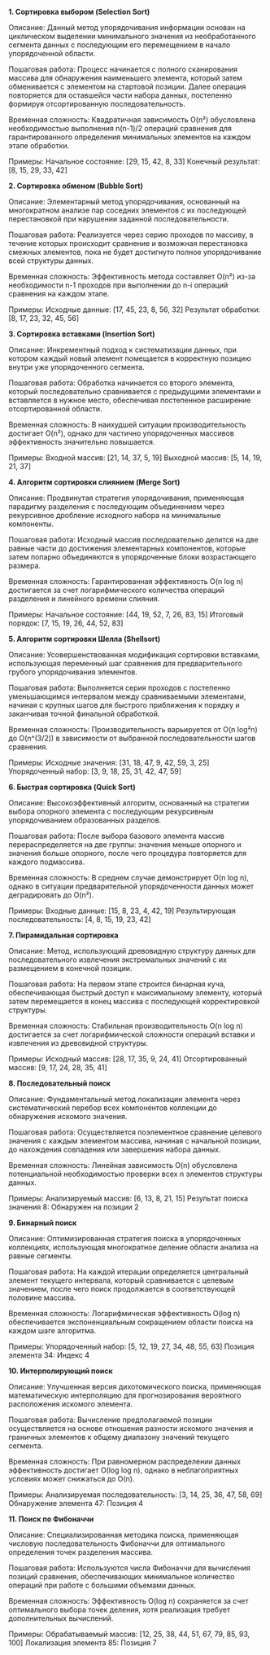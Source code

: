 **1. Сортировка выбором (Selection Sort)**

Описание: Данный метод упорядочивания информации основан на циклическом выделении минимального значения из необработанного сегмента данных с последующим его перемещением в начало упорядоченной области.

Пошаговая работа: Процесс начинается с полного сканирования массива для обнаружения наименьшего элемента, который затем обменивается с элементом на стартовой позиции. Далее операция повторяется для оставшейся части набора данных, постепенно формируя отсортированную последовательность.

Временная сложность: Квадратичная зависимость O(n²) обусловлена необходимостью выполнения n(n-1)/2 операций сравнения для гарантированного определения минимальных элементов на каждом этапе обработки.

Примеры: 
Начальное состояние: [29, 15, 42, 8, 33]
Конечный результат: [8, 15, 29, 33, 42]

**2. Сортировка обменом (Bubble Sort)**

Описание: Элементарный метод упорядочивания, основанный на многократном анализе пар соседних элементов с их последующей перестановкой при нарушении заданной последовательности.

Пошаговая работа: Реализуется через серию проходов по массиву, в течение которых происходит сравнение и возможная перестановка смежных элементов, пока не будет достигнуто полное упорядочивание всей структуры данных.

Временная сложность: Эффективность метода составляет O(n²) из-за необходимости n-1 проходов при выполнении до n-i операций сравнения на каждом этапе.

Примеры:
Исходные данные: [17, 45, 23, 8, 56, 32]
Результат обработки: [8, 17, 23, 32, 45, 56]

**3. Сортировка вставками (Insertion Sort)**

Описание: Инкрементный подход к систематизации данных, при котором каждый новый элемент помещается в корректную позицию внутри уже упорядоченного сегмента.

Пошаговая работа: Обработка начинается со второго элемента, который последовательно сравнивается с предыдущими элементами и вставляется в нужное место, обеспечивая постепенное расширение отсортированной области.

Временная сложность: В наихудшей ситуации производительность достигает O(n²), однако для частично упорядоченных массивов эффективность значительно повышается.

Примеры:
Входной массив: [21, 14, 37, 5, 19]
Выходной массив: [5, 14, 19, 21, 37]

**4. Алгоритм сортировки слиянием (Merge Sort)**

Описание: Продвинутая стратегия упорядочивания, применяющая парадигму разделения с последующим объединением через рекурсивное дробление исходного набора на минимальные компоненты.

Пошаговая работа: Исходный массив последовательно делится на две равные части до достижения элементарных компонентов, которые затем попарно объединяются в упорядоченные блоки возрастающего размера.

Временная сложность: Гарантированная эффективность O(n log n) достигается за счет логарифмического количества операций разделения и линейного времени слияния.

Примеры:
Начальное состояние: [44, 19, 52, 7, 26, 83, 15]
Итоговый порядок: [7, 15, 19, 26, 44, 52, 83]

**5. Алгоритм сортировки Шелла (Shellsort)**

Описание: Усовершенствованная модификация сортировки вставками, использующая переменный шаг сравнения для предварительного грубого упорядочивания элементов.

Пошаговая работа: Выполняется серия проходов с постепенно уменьшающимся интервалом между сравниваемыми элементами, начиная с крупных шагов для быстрого приближения к порядку и заканчивая точной финальной обработкой.

Временная сложность: Производительность варьируется от O(n log²n) до O(n^(3/2)) в зависимости от выбранной последовательности шагов сравнения.

Примеры:
Исходные значения: [31, 18, 47, 9, 42, 59, 3, 25]
Упорядоченный набор: [3, 9, 18, 25, 31, 42, 47, 59]

**6. Быстрая сортировка (Quick Sort)**

Описание: Высокоэффективный алгоритм, основанный на стратегии выбора опорного элемента с последующим рекурсивным упорядочиванием образованных разделов.

Пошаговая работа: После выбора базового элемента массив перераспределяется на две группы: значения меньше опорного и значения больше опорного, после чего процедура повторяется для каждого подмассива.

Временная сложность: В среднем случае демонстрирует O(n log n), однако в ситуации предварительной упорядоченности данных может деградировать до O(n²).

Примеры:
Входные данные: [15, 8, 23, 4, 42, 19]
Результирующая последовательность: [4, 8, 15, 19, 23, 42]

**7. Пирамидальная сортировка**

Описание: Метод, использующий древовидную структуру данных для последовательного извлечения экстремальных значений с их размещением в конечной позиции.

Пошаговая работа: На первом этапе строится бинарная куча, обеспечивающая быстрый доступ к максимальному элементу, который затем перемещается в конец массива с последующей корректировкой структуры.

Временная сложность: Стабильная производительность O(n log n) достигается за счет логарифмической сложности операций вставки и извлечения из древовидной структуры.

Примеры:
Исходный массив: [28, 17, 35, 9, 24, 41]
Отсортированный массив: [9, 17, 24, 28, 35, 41]

**8. Последовательный поиск**

Описание: Фундаментальный метод локализации элемента через систематический перебор всех компонентов коллекции до обнаружения искомого значения.

Пошаговая работа: Осуществляется поэлементное сравнение целевого значения с каждым элементом массива, начиная с начальной позиции, до нахождения совпадения или завершения набора данных.

Временная сложность: Линейная зависимость O(n) обусловлена потенциальной необходимостью проверки всех n элементов структуры данных.

Примеры:
Анализируемый массив: [6, 13, 8, 21, 15]
Результат поиска значения 8: Обнаружен на позиции 2

**9. Бинарный поиск**

Описание: Оптимизированная стратегия поиска в упорядоченных коллекциях, использующая многократное деление области анализа на равные сегменты.

Пошаговая работа: На каждой итерации определяется центральный элемент текущего интервала, который сравнивается с целевым значением, после чего поиск продолжается в соответствующей половине массива.

Временная сложность: Логарифмическая эффективность O(log n) обеспечивается экспоненциальным сокращением области поиска на каждом шаге алгоритма.

Примеры:
Упорядоченный набор: [5, 12, 19, 27, 34, 48, 55, 63]
Позиция элемента 34: Индекс 4

**10. Интерполирующий поиск**

Описание: Улучшенная версия дихотомического поиска, применяющая математическую интерполяцию для прогнозирования вероятного расположения искомого элемента.

Пошаговая работа: Вычисление предполагаемой позиции осуществляется на основе отношения разности искомого значения и граничных элементов к общему диапазону значений текущего сегмента.

Временная сложность: При равномерном распределении данных эффективность достигает O(log log n), однако в неблагоприятных условиях может снижаться до O(n).

Примеры:
Анализируемая последовательность: [3, 14, 25, 36, 47, 58, 69]
Обнаружение элемента 47: Позиция 4

**11. Поиск по Фибоначчи**

Описание: Специализированная методика поиска, применяющая числовую последовательность Фибоначчи для оптимального определения точек разделения массива.

Пошаговая работа: Используются числа Фибоначчи для вычисления позиций сравнения, обеспечивающих минимальное количество операций при работе с большими объемами данных.

Временная сложность: Эффективность O(log n) сохраняется за счет оптимального выбора точек деления, хотя реализация требует дополнительных вычислений.

Примеры:
Обрабатываемый массив: [12, 25, 38, 44, 51, 67, 79, 85, 93, 100]
Локализация элемента 85: Позиция 7
